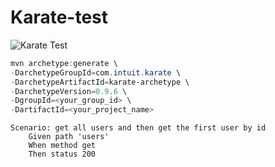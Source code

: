 # Karate-test
 
 ![Karate Test](https://github.com/ghoshasish99/karate-test/workflows/Karate%20Test/badge.svg)
 
 ```powershell
 mvn archetype:generate \
-DarchetypeGroupId=com.intuit.karate \
-DarchetypeArtifactId=karate-archetype \
-DarchetypeVersion=0.9.6 \
-DgroupId=<your_group_id> \
-DartifactId=<your_project_name>
 ```

```gherkin
Scenario: get all users and then get the first user by id
    Given path 'users'
    When method get
    Then status 200
```
